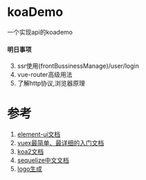 # koaDemo
一个实现api的koademo

#### 明日事项
3. ssr使用(frontBussinessManage)/user/login
1. vue-router高级用法
1. 了解http协议,浏览器原理

# 参考
1. [element-ui文档](https://element.faas.ele.me/#/zh-CN/component/installation 'element-ui文档')
1. [vuex最简单、最详细的入门文档](https://segmentfault.com/a/1190000009404727 'vuex最简单、最详细的入门文档')
1. [koa2文档](https://koa.bootcss.com/ 'koa2文档')
1. [sequelize中文文档](https://demopark.github.io/sequelize-docs-Zh-CN/ 'sequelize中文文档')
1. [logo生成](http://www.uugai.com/ 'logo生成')